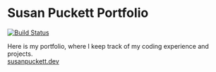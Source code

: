 # Susan Puckett Portfolio
[![Build Status](https://travis-ci.com/sepuckett86/portfolio-react.svg?branch=master)](https://travis-ci.com/sepuckett86/portfolio-react)

Here is my portfolio, where I keep track of my coding experience and projects.
<br>
[susanpuckett.dev](http://susanpuckett.dev)
